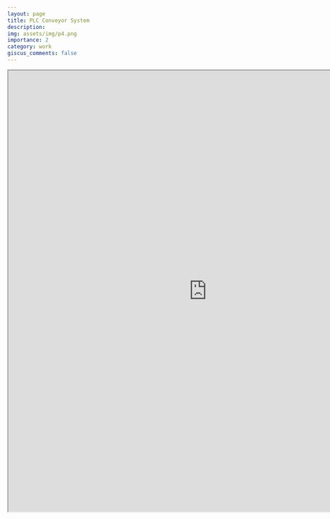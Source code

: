 ```yaml
---
layout: page
title: PLC Conveyor System
description: 
img: assets/img/p4.png
importance: 2
category: work
giscus_comments: false
---
```



<div class="row">
    <div class="col-sm mt-3 mt-md-0">
        <iframe id="myEmbedTwo" src="https://bluestar2333.github.io/assets/pdf/PLC Conveyor System.pdf" width=900 height=1000 />
    </div>
</div>
